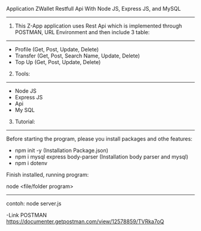 Application ZWallet Restfull Api With  Node JS, Express JS, and MySQL 
__________________________________________________________________________

1. This Z-App application uses Rest Api which is implemented through POSTMAN, URL Environment and then include 3 table:
________________________________________________________________________________________________________________________
- Profile (Get, Post, Update, Delete)
- Transfer (Get, Post, Search Name, Update, Delete)
- Top Up (Get, Post, Update, Delete)

2. Tools:
____________
- Node JS
- Express JS
- Api
- My SQL

3. Tutorial:
______________
Before starting the program, please you install packages and othe features:

- npm init -y (Installation Package.json)
- npm i mysql express body-parser (Installation body parser and mysql)
- npm i dotenv <Connection Database With Env>

Finish installed, running program:

node <file/folder program> 
____________________________
contoh: node server.js


-Link POSTMAN 
https://documenter.getpostman.com/view/12578859/TVRka7oQ
